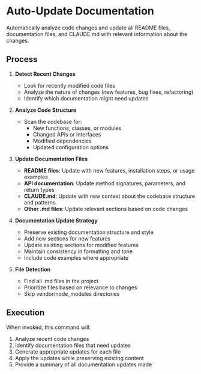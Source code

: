 # Auto-Update Documentation

Automatically analyze code changes and update all README files, documentation files, and CLAUDE.md with relevant information about the changes.

## Process

1. **Detect Recent Changes**
   - Look for recently modified code files
   - Analyze the nature of changes (new features, bug fixes, refactoring)
   - Identify which documentation might need updates

2. **Analyze Code Structure**
   - Scan the codebase for:
     - New functions, classes, or modules
     - Changed APIs or interfaces
     - Modified dependencies
     - Updated configuration options

3. **Update Documentation Files**
   - **README files**: Update with new features, installation steps, or usage examples
   - **API documentation**: Update method signatures, parameters, and return types
   - **CLAUDE.md**: Update with new context about the codebase structure and patterns
   - **Other .md files**: Update relevant sections based on code changes

4. **Documentation Update Strategy**
   - Preserve existing documentation structure and style
   - Add new sections for new features
   - Update existing sections for modified features
   - Maintain consistency in formatting and tone
   - Include code examples where appropriate

5. **File Detection**
   - Find all .md files in the project
   - Prioritize files based on relevance to changes
   - Skip vendor/node_modules directories

## Execution

When invoked, this command will:
1. Analyze recent code changes
2. Identify documentation files that need updates
3. Generate appropriate updates for each file
4. Apply the updates while preserving existing content
5. Provide a summary of all documentation updates made
